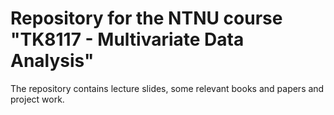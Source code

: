 # Repository for the NTNU course "TK8117 - Multivariate Data Analysis"

The repository contains lecture slides, some relevant books and papers and project work.

